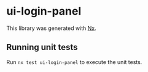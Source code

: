 # ui-login-panel

This library was generated with [Nx](https://nx.dev).

## Running unit tests

Run `nx test ui-login-panel` to execute the unit tests.
